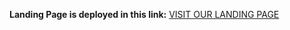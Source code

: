 **Landing Page is deployed in this link:** 
[VISIT OUR LANDING PAGE](https://swapnanildatta.github.io/Khwaabonauts/)
